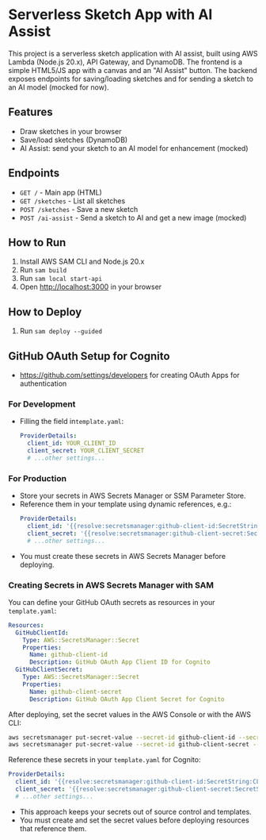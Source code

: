 # Serverless Sketch App with AI Assist

This project is a serverless sketch application with AI assist, built using AWS Lambda (Node.js 20.x), API Gateway, and DynamoDB. The frontend is a simple HTML5/JS app with a canvas and an "AI Assist" button. The backend exposes endpoints for saving/loading sketches and for sending a sketch to an AI model (mocked for now).

## Features
- Draw sketches in your browser
- Save/load sketches (DynamoDB)
- AI Assist: send your sketch to an AI model for enhancement (mocked)

## Endpoints
- `GET /` - Main app (HTML)
- `GET /sketches` - List all sketches
- `POST /sketches` - Save a new sketch
- `POST /ai-assist` - Send a sketch to AI and get a new image (mocked)

## How to Run
1. Install AWS SAM CLI and Node.js 20.x
2. Run `sam build`
3. Run `sam local start-api`
4. Open [http://localhost:3000](http://localhost:3000) in your browser

## How to Deploy
1. Run `sam deploy --guided`

## GitHub OAuth Setup for Cognito
- https://github.com/settings/developers for creating OAuth Apps for authentication

### For Development
- Filling the field in`template.yaml`:
  ```yaml
  ProviderDetails:
    client_id: YOUR_CLIENT_ID
    client_secret: YOUR_CLIENT_SECRET
    # ...other settings...
  ```

### For Production
- Store your secrets in AWS Secrets Manager or SSM Parameter Store.
- Reference them in your template using dynamic references, e.g.:
  ```yaml
  ProviderDetails:
    client_id: '{{resolve:secretsmanager:github-client-id:SecretString:CLIENT_ID}}'
    client_secret: '{{resolve:secretsmanager:github-client-secret:SecretString:CLIENT_SECRET}}'
    # ...other settings...
  ```
- You must create these secrets in AWS Secrets Manager before deploying.

### Creating Secrets in AWS Secrets Manager with SAM

You can define your GitHub OAuth secrets as resources in your `template.yaml`:

```yaml
Resources:
  GitHubClientId:
    Type: AWS::SecretsManager::Secret
    Properties:
      Name: github-client-id
      Description: GitHub OAuth App Client ID for Cognito
  GitHubClientSecret:
    Type: AWS::SecretsManager::Secret
    Properties:
      Name: github-client-secret
      Description: GitHub OAuth App Client Secret for Cognito
```

After deploying, set the secret values in the AWS Console or with the AWS CLI:
```sh
aws secretsmanager put-secret-value --secret-id github-client-id --secret-string '{"CLIENT_ID":"your-client-id-here"}'
aws secretsmanager put-secret-value --secret-id github-client-secret --secret-string '{"CLIENT_SECRET":"your-client-secret-here"}'
```

Reference these secrets in your `template.yaml` for Cognito:
```yaml
ProviderDetails:
  client_id: '{{resolve:secretsmanager:github-client-id:SecretString:CLIENT_ID}}'
  client_secret: '{{resolve:secretsmanager:github-client-secret:SecretString:CLIENT_SECRET}}'
  # ...other settings...
```

- This approach keeps your secrets out of source control and templates.
- You must create and set the secret values before deploying resources that reference them.

